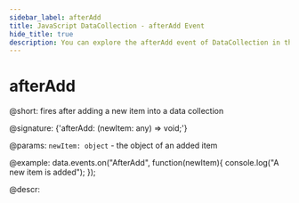 ```yaml
---
sidebar_label: afterAdd
title: JavaScript DataCollection - afterAdd Event 
hide_title: true
description: You can explore the afterAdd event of DataCollection in the documentation of the DHTMLX JavaScript UI library. Browse developer guides and API reference, try out code examples and live demos, and download a free 30-day evaluation version of DHTMLX Suite 7.
---
```

 
# afterAdd

@short: fires after adding a new item into a data collection

@signature: {'afterAdd: (newItem: any) => void;'}

@params:
`newItem: object` - the object of an added item

@example:
data.events.on("AfterAdd", function(newItem){
	console.log("A new item is added");
});

@descr:

[comment]: # (@relatedapi:data_collection/api/datacollection_beforeadd_event.md)
